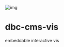 ![img](https://img.shields.io/badge/Lifecycle-Stable-97ca00)

# dbc-cms-vis
embeddable interactive vis
